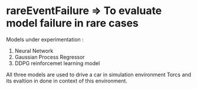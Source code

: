 # rareEventFailure => To evaluate model failure in rare cases 
Models under experimentation :
 1. Neural Network 
 2. Gaussian Process Regressor 
 3. DDPG reinforcemet learning model
 
All three models are used to drive a car in simulation environment Torcs and its evaltion in done in context of this environment. 


